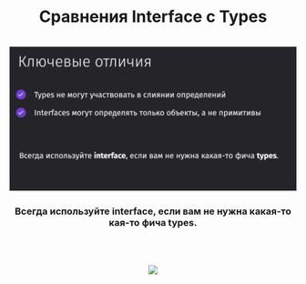 <p align="center"><h1 align="center">Сравнения Interface с Types </h1></p>
<br>

<img src="./assets/image/types-or-interface.jpg">

<p align="center"><h3 align="center">Всегда используйте interface, если вам не нужна какая-то
кая-то фича types. </h3></p>

<br>
<br>

<p align="center">
  <a href="https://hits.sh/github.com/xattabuz/">
    <img src="https://hits.sh/github.com/xattabuz.svg?style=plastic&label=xattabuz's%20Viewers&color=000000&labelColor=000000&logo=redhatopenshift">
  </a>
</p>